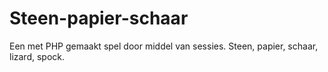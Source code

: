 # Steen-papier-schaar
Een met PHP gemaakt spel door middel van sessies. Steen, papier, schaar, lizard, spock.
